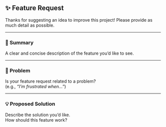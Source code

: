 ## ✨ Feature Request

Thanks for suggesting an idea to improve this project! Please provide as much detail as possible.

---

### 🚀 Summary
A clear and concise description of the feature you’d like to see.

---

### 🤔 Problem
Is your feature request related to a problem?  
(e.g., *“I’m frustrated when…”*)

---

### 💡 Proposed Solution
Describe the solution you’d like.  
How should this feature work?

